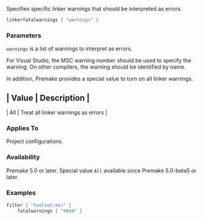 Specifies specific linker warnings that should be interpreted as errors.

```lua
linkerfatalwarnings { "warnings" }
```

### Parameters ###

`warnings` is a list of warnings to interpret as errors.

For Visual Studio, the MSC warning number should be used to specify the warning. On other compilers, the warning should be identified by name.

In addition, Premake provides a special value to turn on all linker warnings.

| Value   | Description                   |
-------------------------------------------
| All | Treat all linker warnings as errors   |

### Applies To ###

Project configurations.

### Availability ###

Premake 5.0 or later. Special value `All` available since Premake 5.0-beta5 or later.

### Examples ###

```lua
filter { "toolset:msc" }
	fatalwarnings { "4044" }
```
